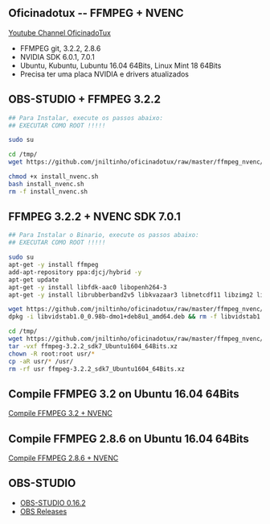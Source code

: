 ## Oficinadotux -- FFMPEG + NVENC
[Youtube Channel OficinadoTux](https://www.youtube.com/channel/UCfh_Dbh1LrqGVJQ1k2f6DgQ)

 - FFMPEG git, 3.2.2, 2.8.6
 - NVIDIA SDK 6.0.1, 7.0.1
 - Ubuntu, Kubuntu, Lubuntu 16.04 64Bits, Linux Mint 18 64Bits
 - Precisa ter uma placa NVIDIA e drivers atualizados


## OBS-STUDIO + FFMPEG 3.2.2

```bash
## Para Instalar, execute os passos abaixo:
## EXECUTAR COMO ROOT !!!!!

sudo su

cd /tmp/
wget https://github.com/jniltinho/oficinadotux/raw/master/ffmpeg_nvenc/install_nvenc.sh

chmod +x install_nvenc.sh
bash install_nvenc.sh
rm -f install_nvenc.sh


```


## FFMPEG 3.2.2 + NVENC SDK 7.0.1

```bash
## Para Instalar o Binario, execute os passos abaixo:
## EXECUTAR COMO ROOT !!!!!

sudo su
apt-get -y install ffmpeg
add-apt-repository ppa:djcj/hybrid -y
apt-get update 
apt-get -y install libfdk-aac0 libopenh264-3
apt-get -y install librubberband2v5 libkvazaar3 libnetcdf11 libzimg2 libebur128-1

wget https://github.com/jniltinho/oficinadotux/raw/master/ffmpeg_nvenc/libvidstab1.0_0.98b-dmo1+deb8u1_amd64.deb
dpkg -i libvidstab1.0_0.98b-dmo1+deb8u1_amd64.deb && rm -f libvidstab1.0_0.98b-dmo1+deb8u1_amd64.deb

cd /tmp/
wget https://github.com/jniltinho/oficinadotux/raw/master/ffmpeg_nvenc/ffmpeg-3.2.2_sdk7_Ubuntu1604_64Bits.xz
tar -vxf ffmpeg-3.2.2_sdk7_Ubuntu1604_64Bits.xz
chown -R root:root usr/*
cp -aR usr/* /usr/
rm -rf usr ffmpeg-3.2.2_sdk7_Ubuntu1604_64Bits.xz

```


## Compile FFMPEG 3.2 on Ubuntu 16.04 64Bits

[Compile FFMPEG 3.2 + NVENC](https://gist.github.com/jniltinho/9273dc133796062c13ca739d17862125)


## Compile FFMPEG 2.8.6 on Ubuntu 16.04 64Bits

[Compile FFMPEG 2.8.6 + NVENC](https://gist.github.com/jniltinho/96bb45bec18a90d0d33448ee67c28cc7)


## OBS-STUDIO

 - [OBS-STUDIO 0.16.2](https://github.com/jp9000/obs-studio/wiki/Install-Instructions#manually-compiling-on-debian-based-distros)
 - [OBS Releases](https://github.com/jp9000/obs-studio/releases)

